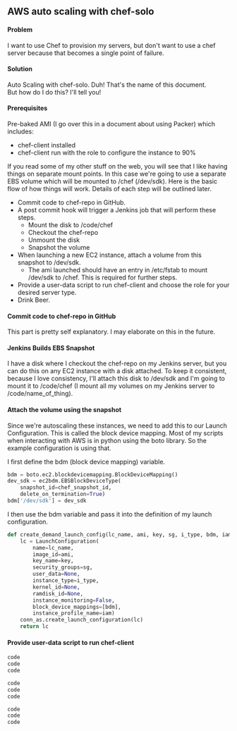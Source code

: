 ## AWS auto scaling with chef-solo

#### Problem
I want to use Chef to provision my servers, but don't want to use a chef server because that becomes a single point of failure.

#### Solution
Auto Scaling with chef-solo. Duh! That's the name of this document.  
But how do I do this? I'll tell you!

#### Prerequisites
Pre-baked AMI (I go over this in a document about using Packer) which includes:
* chef-client installed
* chef-client run with the role to configure the instance to 90%

If you read some of my other stuff on the web, you will see that I like having things on separate mount points. In this case we're going to use a separate EBS volume which will be mounted to /chef (/dev/sdk). Here is the basic flow of how things will work. Details of each step will be outlined later.

* Commit code to chef-repo in GitHub.
* A post commit hook will trigger a Jenkins job that will perform these steps.
  * Mount the disk to /code/chef
  * Checkout the chef-repo
  * Unmount the disk
  * Snapshot the volume
* When launching a new EC2 instance, attach a volume from this snapshot to /dev/sdk.
  * The ami launched should have an entry in /etc/fstab to mount /dev/sdk to /chef. This is required for further steps.
* Provide a user-data script to run chef-client and choose the role for your desired server type.
* Drink Beer.

#### Commit code to chef-repo in GitHub
This part is pretty self explanatory. I may elaborate on this in the future.

#### Jenkins Builds EBS Snapshot
I have a disk where I checkout the chef-repo on my Jenkins server, but you can do this on any EC2 instance with a disk attached. To keep it consistent, because I love consistency, I'll attach this disk to /dev/sdk and I'm going to mount it to /code/chef (I mount all my volumes on my Jenkins server to /code/name_of_thing).

#### Attach the volume using the snapshot
Since we're autoscaling these instances, we need to add this to our Launch Configuration. This is called the block device mapping. Most of my scripts when interacting with AWS is in python using the boto library. So the example configuration is using that.

I first define the bdm (block device mapping) variable.
``` python
bdm = boto.ec2.blockdevicemapping.BlockDeviceMapping()
dev_sdk = ec2bdm.EBSBlockDeviceType(
    snapshot_id=chef_snapshot_id,
    delete_on_termination=True)
bdm['/dev/sdk'] = dev_sdk
```

I then use the bdm variable and pass it into the definition of my launch configuration.
``` python
def create_demand_launch_config(lc_name, ami, key, sg, i_type, bdm, iam):
    lc = LaunchConfiguration(
        name=lc_name,
        image_id=ami,
        key_name=key,
        security_groups=sg,
        user_data=None,
        instance_type=i_type,
        kernel_id=None,
        ramdisk_id=None,
        instance_monitoring=False,
        block_device_mappings=[bdm],
        instance_profile_name=iam)
    conn_as.create_launch_configuration(lc)
    return lc
```

#### Provide user-data script to run chef-client

``` bash
code
code
code
```

``` bash
code
code
code
```

``` bash
code
code
code
```
